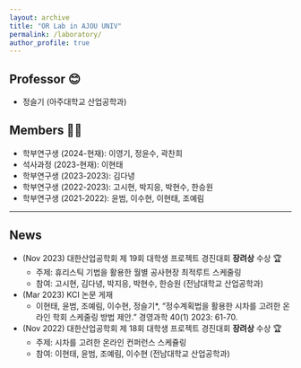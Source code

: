 ```yaml
---
layout: archive
title: "OR Lab in AJOU UNIV"
permalink: /laboratory/
author_profile: true
---
```



## **Professor** 😊
- 정슬기 (아주대학교 산업공학과) 
  
## **Members** 🧑‍🎓
- 학부연구생 (2024-현재): 이영기, 정윤수, 곽찬희
- 석사과정 (2023-현재): 이현태
- 학부연구생 (2023-2023): 김다녕
- 학부연구생 (2022-2023): 고시현, 박지응, 박현수, 한승원 
- 학부연구생 (2021-2022): 윤범, 이수현, 이현태, 조예림

-----
## **News**
- (Nov 2023) 대한산업공학회 제 19회 대학생 프로젝트 경진대회 **장려상** 수상 🏆
  - 주제: 휴리스틱 기법을 활용한 월별 공사현장 최적루트 스케줄링
  - 참여: 고시현, 김다녕, 박지응, 박현수, 한승원 (전남대학교 산업공학과)
- (Mar 2023) KCI 논문 게재
  - 이현태, 윤범, 조예림, 이수현, 정슬기*, “정수계획법을 활용한 시차를 고려한 온라인 학회 스케줄링 방법 제안.” 경영과학 40(1) 2023: 61-70.
- (Nov 2022) 대한산업공학회 제 18회 대학생 프로젝트 경진대회 **장려상** 수상 🏆
  - 주제: 시차를 고려한 온라인 컨퍼런스 스케쥴링
  - 참여: 이현태, 윤범, 조예림, 이수현 (전남대학교 산업공학과)

